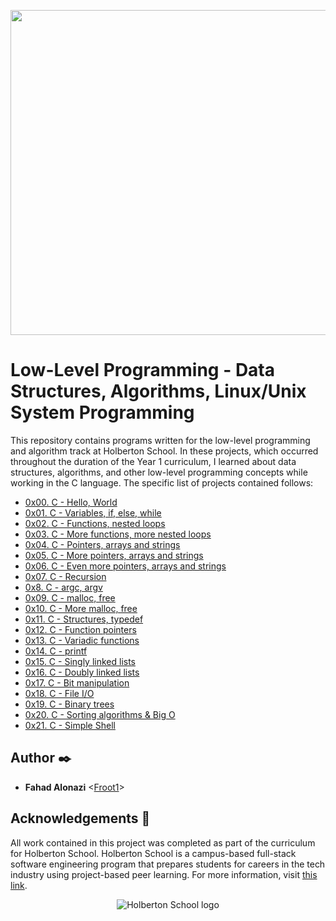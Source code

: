 <p align="center">
<img width="520" align="center" altlt="Image" src="https://github.com/user-attachments/assets/0a8a4774-2f9a-498b-a063-58fcaee9d15b" />
</p>


# Low-Level Programming - Data Structures, Algorithms, Linux/Unix System Programming

This repository contains programs written for the low-level programming and
algorithm track at Holberton School. In these projects, which  occurred
throughout the duration of the Year 1 curriculum, I learned about data
structures, algorithms, and other low-level programming concepts while
working in the C language. The specific list of projects contained follows:

* [0x00. C - Hello, World](./0x00-hello_world)
* [0x01. C - Variables, if, else, while](./0x01-variables_if_else_while)
* [0x02. C - Functions, nested loops](./0x02-functions_nested_loops)
* [0x03. C - More functions, more nested loops](./0x03-more_functions_nested_loops)
* [0x04. C - Pointers, arrays and strings](./0x04-pointers_arrays_strings)
* [0x05. C - More pointers, arrays and strings](./0x05-pointers_arrays_strings)
* [0x06. C - Even more pointers, arrays and strings](./0x06-pointers_arrays_strings)
* [0x07. C - Recursion](./0x07-recursion)
* [0x8. C - argc, argv](./0x08-argc_argv)
* [0x09. C - malloc, free](./0x09-malloc_free)
* [0x10. C - More malloc, free](./0x10-more_malloc_free)
* [0x11. C - Structures, typedef](./0x11-structures_typedef)
* [0x12. C - Function pointers](./0x12-function_pointers)
* [0x13. C - Variadic functions](./0x13-variadic_functions)
* [0x14. C - printf](https://github.com/Froot1/holbertonschool-printf)
* [0x15. C - Singly linked lists](./0x15-singly_linked_lists)
* [0x16. C - Doubly linked lists](./0x16-doubly_linked_lists)
* [0x17. C - Bit manipulation](./0x17-bit_manipulation)
* [0x18. C - File I/O](./0x18-file_io)
* [0x19. C - Binary trees](./0x19-binary_trees)
* [0x20. C - Sorting algorithms & Big O](./0x20-sorting_algorithms)
* [0x21. C - Simple Shell](./0x21-simple_shell)

## Author :black_nib:

* __Fahad Alonazi__ <[Froot1](https://github.com/Froot1)>

## Acknowledgements :pray:

All work contained in this project was completed as part of the curriculum for
Holberton School. Holberton School is a campus-based full-stack software
engineering program that prepares students for careers in the tech industry
using project-based peer learning. For more information, visit
[this link](https://www.holbertonschool.com/).

<p align="center">
  <img
    src="https://cdn.prod.website-files.com/6105315644a26f77912a1ada/63eea844ae4e3022154e2878_Holberton-p-500.png"
    alt="Holberton School logo">
</p>
